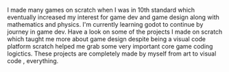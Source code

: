 I made many games on scratch when I was in 10th standard which eventually
increased my interest for game dev and game design along with mathematics and physics.
I'm currently learning godot to continue by journey in game dev. 
Have a look on some of the projects I made on scratch which taught me more about 
game design despite being a visual code platform scratch helped me grab some very important core game coding logictics. 
These projects are completely made by myself from art to visual code , everything.
